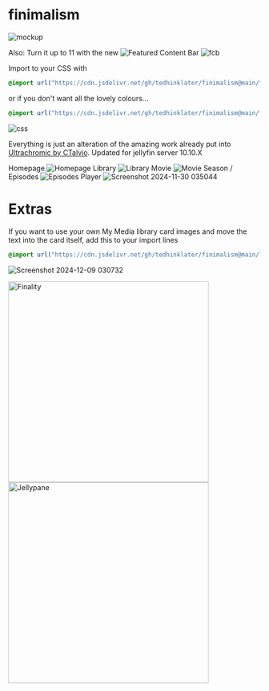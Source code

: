 # finimalism
![mockup](https://i.imgur.com/TvTV8jq.jpeg)

Also: Turn it up to 11 with the new ![Featured Content Bar](https://github.com/tedhinklater/Jellyfin-Featured-Content-Bar) 
![fcb](https://github.com/user-attachments/assets/ad369437-5460-414d-afb3-e9d344d357ee)

Import to your CSS with

```css
@import url("https://cdn.jsdelivr.net/gh/tedhinklater/finimalism@main/finimalism7.css");

```

or if you don't want all the lovely colours... 

```css
@import url("https://cdn.jsdelivr.net/gh/tedhinklater/finimalism@main/finimalism-just-black.css");

```

![css](https://i.imgur.com/LHPUxqk.png)

Everything is just an alteration of the amazing work already put into [Ultrachromic by CTalvio](https://github.com/CTalvio/Ultrachromic). Updated for jellyfin server 10.10.X

Homepage
![Homepage](https://i.imgur.com/9XpNpkc.png)
Library
![Library](https://i.imgur.com/P6IKDU1.png)
Movie
![Movie](https://i.imgur.com/et7x9iw.png)
Season / Episodes
![Episodes](https://i.imgur.com/TgOAEvi.png)
Player
![Screenshot 2024-11-30 035044](https://github.com/user-attachments/assets/5e5e519d-5aee-4ecc-8fcc-cac68dc9683e)

# Extras

If you want to use your own My Media library card images and move the text into the card itself, add this to your import lines
```css
@import url("https://cdn.jsdelivr.net/gh/tedhinklater/finimalism@main/libraryCardAriaText.css");
```
![Screenshot 2024-12-09 030732](https://github.com/user-attachments/assets/ea733699-2b21-4a58-90ab-9e767be94d56)

<a href="https://github.com/tedhinklater/finality"><img src="https://i.imgur.com/54wZsvH.png" alt="Finality" width="400"/></a> <a href="https://github.com/tedhinklater/Jellypane"><img src="https://i.imgur.com/RHFcIA9.png" alt="Jellypane" width="400"/></a>
